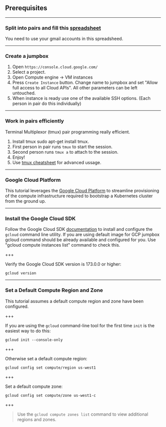 ## Prerequisites

---

### Split into pairs and fill this [spreadsheet](https://docs.google.com/spreadsheets/d/1raK04LwRjLZxEfKId6QG2W23GvaBbot5Qwpaks8DZQw/edit#gid=0)

You need to use your gmail accounts in this spreadsheed.

---

### Create a jumpbox

1. Open `https://console.cloud.google.com/`
1. Select a project. 
1. Open Compute engine -> VM instances
1. Press `Create Instance` button. Change name to jumpbox and set "Allow full access to all Cloud APIs". All other parameters can be left untouched.
1. When instance is ready use one of the available SSH options. (Each person in pair do this individually)

---

### Work in pairs efficiently 

Terminal Multiplexor (tmux) pair programming really efficient.
1. Install tmux sudo apt-get install tmux.
1. First person in pair runs `tmux` to start the session.
1. Second person runs `tmux a` to attach to the session.
1. Enjoy!
1. Use [tmux cheatsheet](https://gist.github.com/henrik/1967800) for advanced ussage.

---

### Google Cloud Platform

This tutorial leverages the [Google Cloud Platform](https://cloud.google.com/) to streamline provisioning of the compute infrastructure required to bootstrap a Kubernetes cluster from the ground up.

---

### Install the Google Cloud SDK

Follow the Google Cloud SDK [documentation](https://cloud.google.com/sdk/) to install and configure the `gcloud` command line utility. If you are using default image for GCP jumpbox gcloud command should be already available and configured for you. Use "gcloud compute instances list"  command to check this.

+++

Verify the Google Cloud SDK version is 173.0.0 or higher:

```
gcloud version
```

---

### Set a Default Compute Region and Zone

This tutorial assumes a default compute region and zone have been configured.

+++

If you are using the `gcloud` command-line tool for the first time `init` is the easiest way to do this:

```
gcloud init --console-only
```

+++

Otherwise set a default compute region:

```
gcloud config set compute/region us-west1
```

+++

Set a default compute zone:

```
gcloud config set compute/zone us-west1-c
```

+++

> Use the `gcloud compute zones list` command to view additional regions and zones.

